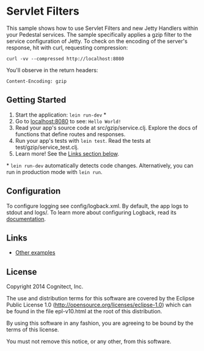 # Servlet Filters

This sample shows how to use Servlet Filters and new Jetty Handlers
within your Pedestal services.
The sample specifically applies a gzip filter to the service configuration
of Jetty. To check on the encoding of the server's response,
hit with curl, requesting compression:

`curl -vv --compressed http://localhost:8080`

You'll observe in the return headers:

`Content-Encoding: gzip`

## Getting Started

1. Start the application: `lein run-dev` \*
2. Go to [localhost:8080](http://localhost:8080/) to see: `Hello World!`
3. Read your app's source code at src/gzip/service.clj. Explore the docs of functions
   that define routes and responses.
4. Run your app's tests with `lein test`. Read the tests at test/gzip/service_test.clj.
5. Learn more! See the [Links section below](#links).

\* `lein run-dev` automatically detects code changes. Alternatively, you can run in production mode
with `lein run`.

## Configuration

To configure logging see config/logback.xml. By default, the app logs to stdout and logs/.
To learn more about configuring Logback, read its [documentation](http://logback.qos.ch/documentation.html).

## Links
* [Other examples](https://github.com/pedestal/samples)

License
-------
Copyright 2014 Cognitect, Inc.

The use and distribution terms for this software are covered by the
Eclipse Public License 1.0 (http://opensource.org/licenses/eclipse-1.0)
which can be found in the file epl-v10.html at the root of this distribution.

By using this software in any fashion, you are agreeing to be bound by
the terms of this license.

You must not remove this notice, or any other, from this software.

